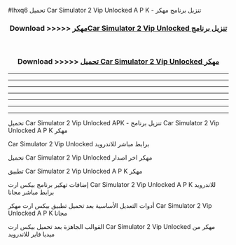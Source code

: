 #lhxq6 تحميل Car Simulator 2 Vip Unlocked  A P K - تنزيل برنامج مهكر



<div align="center">
<h3>Download >>>>> <a href="https://runaway1.web.app/?sq=Car Simulator 2 Vip Unlocked ">مهكرCar Simulator 2 Vip Unlocked  تنزيل برنامج</a></h3><br>

<h3>Download >>>>> <a href="https://runaway1.web.app/?sq=Car Simulator 2 Vip Unlocked ">تحميل Car Simulator 2 Vip Unlocked  مهكر</a></h3>
</div>


----------------------------------------------------------

----------------------------------------------------------

----------------------------------------------------------

----------------------------------------------------------

----------------------------------------------------------

----------------------------------------------------------

----------------------------------------------------------

تحميل Car Simulator 2 Vip Unlocked  APK - تنزيل برنامج Car Simulator 2 Vip Unlocked  A P K مهكر

Car Simulator 2 Vip Unlocked  برابط مباشر للاندرويد

تحميل Car Simulator 2 Vip Unlocked  مهكر اخر اصدار

تطبيق Car Simulator 2 Vip Unlocked  A P K مهكر

إضافات تهكير برنامج بيكس ارت Car Simulator 2 Vip Unlocked  A P K للاندرويد برابط مباشر مجانا

أدوات التعديل الأساسية بعد تحميل تطبيق بيكس ارت مهكر Car Simulator 2 Vip Unlocked  A P K مجانا

القوالب الجاهزة بعد تحميل بيكس ارت Car Simulator 2 Vip Unlocked  مهكر من ميديا فاير للاندرويد


